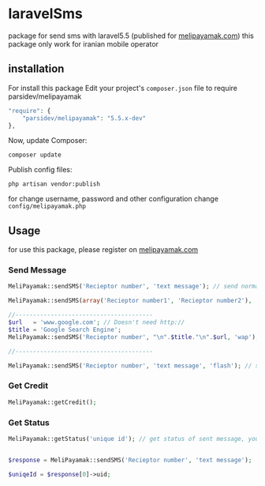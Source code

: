 laravelSms
==========

package for send sms with laravel5.5 (published for [melipayamak.com](http://melipayamak.com)) this package only work for iranian mobile operator

installation
------------
For install this package Edit your project's ```composer.json``` file to require parsidev/melipayamak

```php
"require": {
    "parsidev/melipayamak": "5.5.x-dev"
},
```
Now, update Composer:
```
composer update
```
Publish config files:
```
php artisan vendor:publish
```
for change username, password and other configuration change ```config/melipayamak.php```

Usage
-----
for use this package, please register on [melipayamak.com](http://melipayamak.com)


### Send Message
```php
MeliPayamak::sendSMS('Recieptor number', 'text message'); // send normal message for a person

MeliPayamak::sendSMS(array('Recieptor number1', 'Recieptor number2'), 'text mesage'); // send normal message for persons

//---------------------------------------
$url   = 'www.google.com'; // Doesn't need http://
$title = 'Google Search Engine';
MeliPayamak::sendSMS('Recieptor number', "\n".$title."\n".$url, 'wap'); // send wap push message for a person

//---------------------------------------

MeliPayamak::sendSMS('Recieptor number', 'text message', 'flash'); // send flash message for a person
```

### Get Credit
```php
MeliPayamak::getCredit();
```

### Get Status
```php
MeliPayamak::getStatus('unique id'); // get status of sent message, you receive unique id from sendSMS function.


$response = MeliPayamak::sendSMS('Recieptor number', 'text message');

$uniqeId = $response[0]->uid;

```
